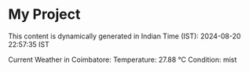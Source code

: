 # My Project

This content is dynamically generated in Indian Time (IST): 2024-08-20 22:57:35 IST


Current Weather in Coimbatore:
Temperature: 27.88 °C
Condition: mist
